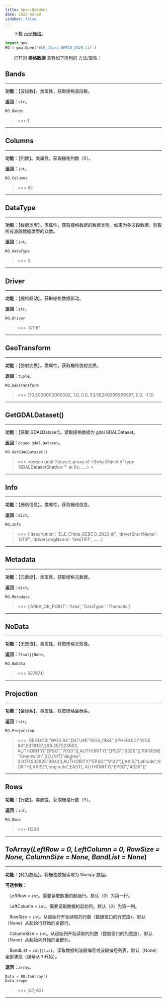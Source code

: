 ```yaml
---
title: Open:DataSet
date: 2022-03-09
sidebar: false
---
```


&emsp;　下载 [示例栅格](/Open/ELE_China_GEBCO_2020.tif)。

```python
import gma
RO = gma.Open('ELE_China_GEBCO_2020.tif')
```

&emsp;　打开的 **栅格数据** 具有如下所列的 方法/属性：

## **Bands** 

---

**功能：**【波段数】。类属性，获取栅格波段数。

**返回：**`str`。

```python
RO.Bands
```
> \>>> 1

---

## **Columns** 

---

**功能：**【列数】。类属性，获取栅格列数（X）。

**返回：**`int`。

```python
RO.Columns
```
> \>>> 62

---

## **DataType**

---

**功能：**【数据类型】。类属性，获取栅格数据的数据类型。如果为多波段数据，则取所有波段数据类型的众数。

**返回：**`int`。

```python
RO.DataType
```
> \>>> 3

---

## **Driver**

---

**功能：**【栅格驱动】。获取栅格数据驱动。

**返回：**`str`。

```python
RO.Driver
```
> \>>> 'GTiff'

---

## **GeoTransform**

---

**功能：**【仿射变换】。类属性，获取栅格仿射变换。

**返回：**`tuple`。

```python
RO.GeoTransform
```
> \>>> (73.5000000000002, 1.0, 0.0, 53.56249999999997, 0.0, -1.0)

---

## **GetGDALDataset**()

---

**功能：**【获取 GDALDataset】。读取栅格数据为 gdal.GDALDataset。

**返回：**`osgeo.gdal.Dataset`。

```python
RO.GetGDALDataset()
```
> \>>> <osgeo.gdal.Dataset; proxy of <Swig Object of type 'GDALDatasetShadow *' at 0x......> >

---

## **Info**

---

**功能：**【栅格信息】。类属性，获取栅格信息。

**返回：**`dict`。

```python
RO.Info
```
> \>>> {'description': 'ELE_China_GEBCO_2020.tif',
 'driverShortName': 'GTiff',
 'driverLongName': 'GeoTIFF',
 ......}

---

## **Metadata**

---

**功能：**【元数据】。类属性，获取栅格元数据。

**返回：**`dict`。

```python
RO.Metadata
```
> \>>> {'AREA_OR_POINT': 'Area', 'DataType': 'Thematic'}

---

## **NoData**

---

**功能：**【无效值】。类属性，获取栅格无效值。

**返回：**`float||None`。

```python
RO.NoData
```
> \>>> 32767.0

---

## **Projection**

---

**功能：**【坐标系】。类属性，获取栅格坐标系。

**返回：**`str`。

```python
RO.Projection
```
> \>>> 'GEOGCS["WGS 84",DATUM["WGS_1984",SPHEROID["WGS 84",6378137,298.257223563, AUTHORITY["EPSG","7030"]],AUTHORITY["EPSG","6326"]],PRIMEM["Greenwich",0],UNIT["degree", 0.0174532925199433,AUTHORITY["EPSG","9122"]],AXIS["Latitude",NORTH],AXIS["Longitude",EAST], AUTHORITY["EPSG","4326"]]'

---

## **Rows**

**功能：**【行数】。类属性，获取栅格行数（Y）。

**返回：**`int`。

```python
RO.Rows
```
> \>>> 11338

---

## **ToArray**(*LeftRow = 0, LeftColumn = 0, RowSize = None, ColumnSize = None, BandList = None*)

---

**功能：**【转为数组】。将栅格数据读取为 Numpy 数组。

**可选参数：**

 &emsp;LeftRow = `int`。需要读取数据的起始行。默认（0）为第一行。

 &emsp;LeftColumn = `int`。需要读取数据的起始列。默认（0）为第一列。

 &emsp;RowSize = `int`。从起始行开始读取的行数（数据窗口的行宽度）。默认（None）从起始行开始的全部行。

 &emsp;ColumnSize = `int`。从起始列开始读取的列数（数据窗口的列宽度）。默认（None）从起始列开始的全部列。

 &emsp;BandList = `int||list`。读取数据的波段编号或波段编号列表。默认（None）全部波段（编号从 1 开始）。

**返回：**`array`。

```python
Data = RO.ToArray()
Data.shape
```
> \>>> (47, 62)

---



